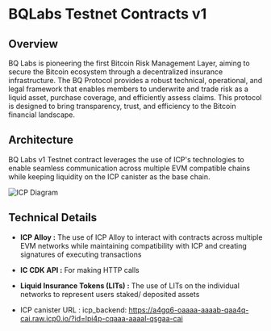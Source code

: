 # BQLabs Testnet Contracts v1

## Overview

BQ Labs is pioneering the first Bitcoin Risk Management Layer, aiming to secure the Bitcoin ecosystem through a decentralized insurance infrastructure. The BQ Protocol provides a robust technical, operational, and legal framework that enables members to underwrite and trade risk as a liquid asset, purchase coverage, and efficiently assess claims. This protocol is designed to bring transparency, trust, and efficiency to the Bitcoin financial landscape.

## Architecture

BQ Labs v1 Testnet contract leverages the use of ICP's technologies to enable seamless communication across multiple EVM compatible chains while keeping liquidity on the ICP canister as the base chain.

![ICP Diagram](https://brown-high-badger-463.mypinata.cloud/ipfs/bafkreict3vflusnnhwv7pibagzvl2jshei3bvixnxyakrb6ntqxgxf23ym)

## Technical Details

- **ICP Alloy :**
  The use of ICP Alloy to interact with contracts across multiple EVM networks while maintaining compatibility with ICP and creating signatures of executing transactions

- **IC CDK API :**
  For making HTTP calls

- **Liquid Insurance Tokens (LITs) :**
  The use of LITs on the individual networks to represent users staked/ deposited assets

- ICP canister URL :
  icp_backend: https://a4gq6-oaaaa-aaaab-qaa4q-cai.raw.icp0.io/?id=lpi4p-cqaaa-aaaal-qsgaa-cai
